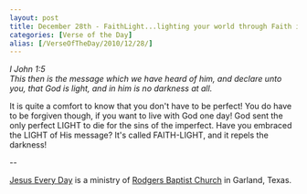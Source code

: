```yaml
---
layout: post
title: December 28th - FaithLight...lighting your world through Faith in
categories: [Verse of the Day]
alias: [/VerseOfTheDay/2010/12/28/]
---
```


_I John 1:5  
This then is the message which we have heard of him, and declare
unto you, that God is light, and in him is no darkness at all._

It is quite a comfort to know that you don't have to be perfect!
You do have to be forgiven though, if you want to live with God one
day! God sent the only perfect LIGHT to die for the sins of the
imperfect. Have you embraced the LIGHT of His message? It's called
FAITH-LIGHT, and it repels the darkness!

 --

<a href=http://jesuseveryday.net>Jesus Every Day</a> is a ministry of <a href=http://rodgersbaptist.net>Rodgers Baptist Church</a> in Garland, Texas.
